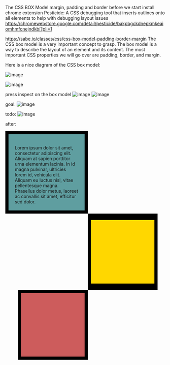 The CSS BOX Model margin, padding and border
before we start install chrome extension Pesticide:
A CSS debugging tool that inserts outlines onto all elements to help with debugging layout issues
https://chromewebstore.google.com/detail/pesticide/bakpbgckdnepkmkeaiomhmfcnejndkbi?pli=1

https://sabe.io/classes/css/css-box-model-padding-border-margin
The CSS box model is a very important concept to grasp. The box model is a way to describe the layout of an element and its content. The most important CSS properties we will go over are padding, border, and margin.

Here is a nice diagram of the CSS box model:

![image](https://github.com/user-attachments/assets/a5cae5a0-c18d-471c-ab9a-6e816ae65ea7)

![image](https://github.com/user-attachments/assets/ed4ca3ac-4ef8-46ed-991f-9624d561de49)



press inspect on the box model
![image](https://github.com/user-attachments/assets/6569e611-6254-4aee-8ddd-fe4b3a1a82e3)
![image](https://github.com/user-attachments/assets/e6bc61c8-08dd-4cf9-b607-086254fd8c77)

goal:
![image](https://github.com/user-attachments/assets/6fc1c559-ac87-4664-a946-1ad0d59a08e3)

todo:
![image](https://github.com/user-attachments/assets/3c60ab82-a7fe-403d-adbf-91a3115385c3)

after:

<!DOCTYPE html>
<html lang="en">

<head>
  <meta charset="UTF-8">
  <title>CSS Box Model</title>
  <style>
    div {
      height: 200px;
      width: 200px;
    }

    p {
      margin: 0;
    }

    #first {
      background-color: cadetblue;
      padding: 20px;
      border: 10px solid black;
    }

    #second {
      background-color: gold;
      border: solid black;
      border-width: 20px 10px;
      margin-left: 260px;
    }

    #third {
      background-color: indianred;
      border: 10px solid black;
      margin-left: 40px;
    }
  </style>
</head>

<body>
  <div id="first">
    <p>Lorem ipsum dolor sit amet, consectetur adipiscing elit. Aliquam at sapien porttitor urna elementum lacinia. In
      id magna pulvinar, ultricies lorem id, vehicula elit. Aliquam eu luctus nisl, vitae pellentesque magna. Phasellus
      dolor metus, laoreet ac convallis sit amet, efficitur sed dolor. </p>
  </div>
  <div id="second">

  </div>
  <div id="third">

  </div>
</body>

</html>
</body>

</html>

  <!-- TODOs:
1. Create 3 Boxes using the div element.
i will use id to set the css using #top box
2. Set their sizes to 200px heigh by 200px wide.
3. Set different background colors for each of the boxes (I used cadetblue, gold and indianred).
4. Add a paragraph <p> element into the first div and add the following words:
    Lorem ipsum dolor sit amet, consectetur adipiscing elit. Aliquam at sapien porttitor urna elementum lacinia. In
    id magna pulvinar, ultricies lorem id, vehicula elit. Aliquam eu luctus nisl, vitae pellentesque magna. Phasellus
    dolor metus, laoreet ac convallis sit amet, efficitur sed dolor.
5. Set the 1st div to have 20px padding all around with a black 10px border.
6. Fix the style of the <p> element to remove all margins.
Hint: Use the CSS inspector in Chrome.
7. Set the 2nd div to have a 20px border on top and bottom and 10px border left and right. (See goal image)
8. Set the 3rd div to have a 10px border 
9. Set the margins for the divs so that each box corner touches the other. (See the goal image)
-->
